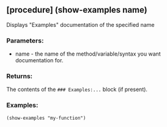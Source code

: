 ## [procedure] (show-examples name)
Displays "Examples" documentation of the specified name

### Parameters:
* name - the name of the method/variable/syntax you want 
  documentation for.

### Returns:
The contents of the `### Examples:...` block (if present).

### Examples:
  `(show-examples "my-function")`


